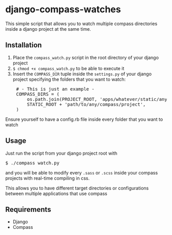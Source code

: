 django-compass-watches
======================

This simple script that allows you to watch multiple compass directories inside a django project at the same time.

Installation
----
1. Place the `compass_watch.py` script in the root directory of your django project
2. `$ chmod +x compass_watch.py` to be able to execute it
3. Insert the `COMPASS_DIR` tuple inside the `settings.py` of your django project specifying the folders that you want to watch:
<pre>
    # - This is just an example -
    COMPASS_DIRS = (
        os.path.join(PROJECT_ROOT, 'apps/whatever/static/any/compass/project'),
        STATIC_ROOT + 'path/to/any/compass/project',
    )
</pre>
Ensure yourself to have a config.rb file inside every folder that you want to watch

Usage
----
Just run the script from your django project root with
<pre>
$ ./compass_watch.py
</pre>
and you will be able to modify every `.sass` or `.scss` inside your compass projects with real-time compiling in css.

This allows you to have different target directories or configurations between multiple applications that use compass 

Requirements
----
* Django
* Compass